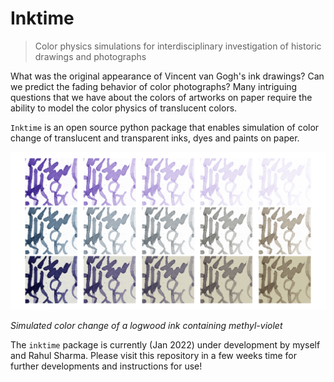 # Inktime
> Color physics simulations for interdisciplinary investigation of historic drawings and photographs


What was the original appearance of Vincent van Gogh's ink drawings? Can we predict the fading behavior of color photographs? Many intriguing questions that we have about the colors of artworks on paper require the ability to model the color physics of translucent colors. 

`Inktime` is an open source python package that enables simulation of color change of translucent and transparent inks, dyes and paints on paper.   

![](notebooks/images/logwood.png)

*Simulated color change of a logwood ink containing methyl-violet*

The `inktime` package is currently (Jan 2022) under development by myself and Rahul Sharma. Please visit this repository in a few weeks time for further developments and instructions for use! 
